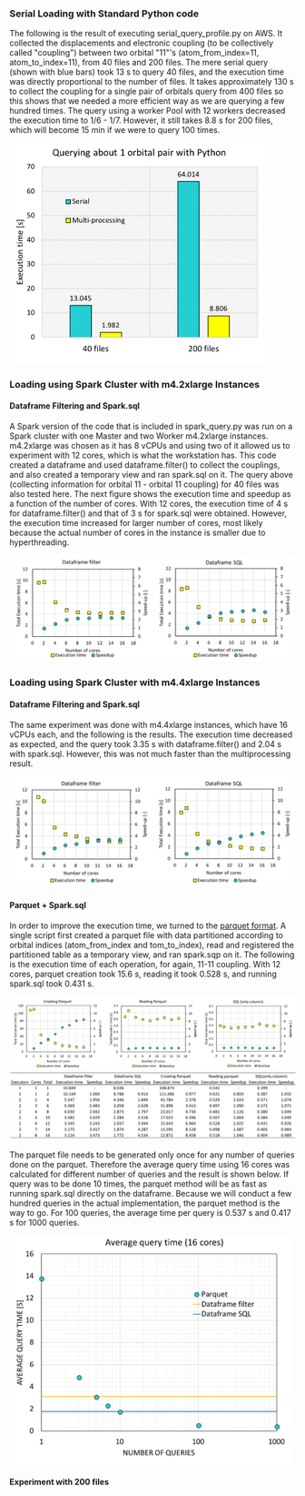 
### Serial Loading with Standard Python code

The following is the result of executing serial_query_profile.py on AWS. It collected the displacements and electronic coupling (to be collectively called "coupling") between two orbital "11"'s (atom_from_index=11, atom_to_index=11), from 40 files and 200 files. The mere serial query (shown with blue bars) took 13 s to query 40 files, and the execution time was directly proportional to the number of files. It takes approximately 130 s to collect the coupling for a single pair of orbitals query from 400 files so this shows that we needed a more efficient way as we are querying a few hundred times. The query using a worker Pool with 12 workers decreased the execution time to 1/6 - 1/7. However, it still takes 8.8 s for 200 files, which will become 15 min if we were to query 100 times.

<img src="../figures/Non-spark.png" width="450">

### Loading using Spark Cluster with m4.2xlarge Instances

#### Dataframe Filtering and Spark.sql

A Spark version of the code that is included in spark_query.py was run on a Spark cluster with one Master and two Worker m4.2xlarge instances. m4.2xlarge was chosen as it has 8 vCPUs and using two of it allowed us to experiment with 12 cores, which is what the workstation has. This code created a dataframe and used dataframe.filter() to collect the couplings, and also created a temporary view and ran spark.sql on it. The query above (collecting information for orbital 11 - orbital 11 coupling) for 40 files was also tested here. The next figure shows the execution time and speedup as a function of the number of cores. With 12 cores, the execution time of 4 s for dataframe.filter() and that of 3 s for spark.sql were obtained. However, the execution time increased for larger number of cores, most likely because the actual number of cores in the instance is smaller due to hyperthreading. 

<img src="../figures/m4.2xlarge.png" width="800">

### Loading using Spark Cluster with m4.4xlarge Instances

#### Dataframe Filtering and Spark.sql
The same experiment was done with m4.4xlarge instances, which have 16 vCPUs each, and the following is the results. The execution time decreased as expected, and the query took 3.35 s with dataframe.filter() and 2.04 s with spark.sql. However, this was not much faster than the multiprocessing result.

<img src="../figures/m4.4xlarge1.png" width="800">

#### Parquet + Spark.sql

In order to improve the execution time, we turned to the [parquet format](https://spark.apache.org/docs/latest/sql-programming-guide.html#parquet-files). A single script first created a parquet file with data partitioned according to orbital indices (atom_from_index and tom_to_index), read and registered the partitioned table as a temporary view, and ran spark.sqp on it. The following is the execution time of each operation, for again, 11-11 coupling. With 12 cores, parquet creation took 15.6 s, reading it took 0.528 s, and running spark.sql took 0.431 s. 

<img src="../figures/m4.4xlarge2.png">
<img src="../figures/m4.4xlarge_table.png">

The parquet file needs to be generated only once for any number of queries done on the parquet. Therefore the average query time using 16 cores was calculated for different number of queries and the result is shown below. If query was to be done 10 times, the parquet method will be as fast as running spark.sql directly on the dataframe. Because we will conduct a few hundred queries in the actual implementation, the parquet method is the way to go. For 100 queries, the average time per query is 0.537 s and 0.417 s for 1000 queries. 

<img src="../figures/Superior_parquet.png" width="500">

#### Experiment with 200 files


